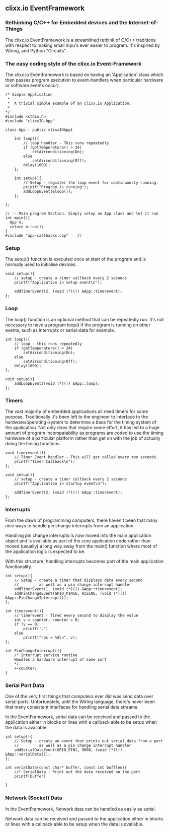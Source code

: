 ## clixx.io EventFramework

### Rethinking C/C++ for Embedded devices and the Internet-of-Things

The clixx.io EventFramework is a streamlined rethink of C/C++ traditions 
with respect to making small mpu's ever easier to program. It's inspired
by Wiring, and Python "Circuits".

### The easy coding style of the clixx.io Event-Framework

The clixx.io Eventframework is based on having an 'Application'
class which then passes program execution to event-handlers when
particular hardware or software events occur).

	/* Simple Application
	 * 
	 *  A trivial simple example of an clixx.io Application.
	 * 
	*/
	#include <stdio.h>
	#include "clixxIO.hpp"

	class App : public clixxIOApp{

		int loop(){
			// loop handler - This runs repeatedly
			if (getTemperature() > 24)
				setAirconditioning(On);
			else
				setAirconditioning(Off);
			delay(1000);
		};
		
		int setup(){
			// Setup - register the loop event for continuously running. 
			printf("Program is running");
			addLoopEvent(&loop());
		};
		
	};

	// -- Main program Section. Simply setup an App class and let it run
	int main(){
	  App m;
	  return m.run();
	} 
	#include "app-callbacks.cpp"	// 

### Setup

The setup() function is executed once at start of the program and
is normally used to initialise devices.

	void setup(){
		// setup - create a timer callback every 2 seconds
		printf("Application in setup event\n");

		addTimerEvent(2, (void (*)()) &App::timerevent);
	};

### Loop

The loop() function is an optional method that can be repeatedly
run. It's not necessary to have a program loop() if the program
is running on other events, such as interrupts or serial-data
for example.

    int loop(){
        // loop - this runs repeatedly
        if (getTemperature() > 24)
			setAirconditioning(On);
		else
			setAirconditioning(Off);
		delay(1000);
    };
    
	void setup(){
        addLoopEvent((void (*)()) &App::loop);
    };

### Timers

The vast majority of embedded applications all need timers for some
purpose. Traditionally it's been left to the engineer to interface
to the hardware/operating-system to determine a base for the timing
system of the application. Not only does that require some effort,
it has led to a huge amount of program incompatability as programs
are coded to use the timing hardware of a particular platform rather
than get on with the job of actually doing the timing functions.


	void timerevent(){
		// Timer Event handler - This will get called every two seconds.
		printf("Timer Callback\n");
	};
	
	void setup(){
		// setup - create a timer callback every 2 seconds
		printf("Application in startup event\n");

		addTimerEvent(2, (void (*)()) &App::timerevent);
	};
	

### Interrupts

From the dawn of programming computers, there haven't been that many nice ways
to handle pin change interrupts from an application. 

Handling pin change interrupts is now moved into the main application object
and is available as part of the core application code rather than moved (usually) a
long way away from the main() function where most of the application logic is
expected to be.

With this structure, handling interrupts becomes part of the main application
functionality.

	int setup(){
		// Setup - create a timer that displays data every second
		//         as well as a pin change interrupt handler
		addTimerEvent(1, (void (*)()) &App::timerevent);
		addPinChangeEvent(GPIO_PIN16, RISING, (void (*)()) &App::PinChangeInterrupt());
	};
	
	int timerevent(){
		// timerevent - fired every second to display the value
		int v = counter; counter = 0;
		if (v == 0)
			printf('.')
		else
			printf("rps = %d\n", v);
	};
	
	int PinChangeInterrupt(){
		/* Interrupt service routine
		Handles a hardware interrupt of some sort
		*/
		++counter;
	}

### Serial Port Data

One of the very first things that computers ever did was send data over
serial ports. Unfortunately, until the Wiring language, there's never been
that many consistent interfaces for handling serial data streams.

In the EventFramework, serial data can be received and passed to the
application either in blocks or lines with a callback able to be setup
when the data is available.

	int setup(){
		// Setup - create an event that prints out serial data from a port
		//         as well as a pin change interrupt handler
		addSerialDataEvent(GPIO_PIN1, 9600, (void (*)()) &App::serialData());
	};
   
	int serialData(const char* buffer, const int bufflen){
		//* SerialData - Print out the data received on the port
		printf(buffer)

	}

### Network (Socket) Data

In the EventFramework, Network data can be handled as easily as serial. 

Network data can be received and passed to the application either in 
blocks or lines with a callback able to be setup when the data is available.


